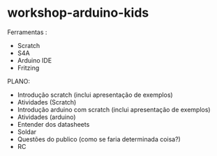 # workshop-arduino-kids



Ferramentas : 

* Scratch
* S4A
* Arduino IDE
* Fritzing



PLANO:

* Introdução scratch (inclui apresentação de exemplos)
* Atividades (Scratch)
* Introdução arduino com scratch (inclui apresentação de exemplos)
* Atividades (arduino)
* Entender dos datasheets
* Soldar
* Questões do publico (como se faria determinada coisa?)
* RC